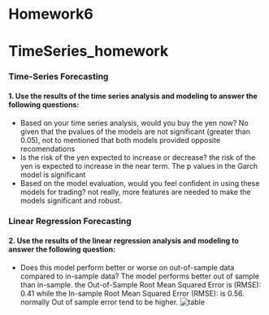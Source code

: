 # Homework6
# TimeSeries_homework

### Time-Series Forecasting
#### 1. Use the results of the time series analysis and modeling to answer the following questions:

* Based on your time series analysis, would you buy the yen now?
No given that the pvalues of the models are not significant (greater than 0.05), not to mentioned that both models provided opposite recomendations 
* Is the risk of the yen expected to increase or decrease?
the risk of the yen is expected to increase in the near term. The p values in the Garch model is significant 
* Based on the model evaluation, would you feel confident in using these models for trading?
not really, more features are needed to make the models significant and robust. 

### Linear Regression Forecasting
#### 2. Use the results of the linear regression analysis and modeling to answer the following question:

* Does this model perform better or worse on out-of-sample data compared to in-sample data?
The model performs better out of sample than in-sample. the 
Out-of-Sample Root Mean Squared Error is (RMSE): 0.41 while the In-sample Root Mean Squared Error (RMSE): is 0.56. normally Out of sample error tend to be higher. 
![table](https://https://github.com/andreaovelar/homework6/edit/master/vol.png "Vol forecast")
